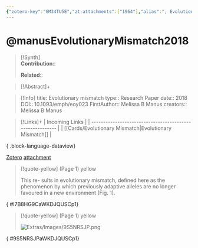 ```yaml
---
{"zotero-key":"GM34TU5E","zt-attachments":["1964"],"alias":", Evolutionary mismatch","keywords":[],"FirstAuthor":"[[ Melissa B Manus]]","tags":["source/researchpaper"],"dg-publish":true,"permalink":"/sources/research-papers/manus-evolutionary-mismatch2018/","dgPassFrontmatter":true}
---
```


# @manusEvolutionaryMismatch2018

>[!Synth]  
>**Contribution**::  
>  
>**Related**:: 
>  

> [!Abstract]+
> 

> [!Info]
> title: Evolutionary mismatch
> type:: Research Paper 
> date:: 2018
> DOI:: 10.1093/emph/eoy023
> FirstAuthor:: Melissa B Manus
> creators:: Melissa B Manus

> [!Links]+
>  | Incoming Links                                            |
> | --------------------------------------------------------- |
> | [[Cards/Evolutionary Mismatch\|Evolutionary Mismatch]] |
> 
{ .block-language-dataview}


[Zotero](zotero://select/library/items/GM34TU5E) [attachment](file:///Users/nathanmaxwell/Zotero/storage/WKDJQUSC/2018EvolutionaryMismatch-manus.pdf)

> [!quote-yellow] (Page 1) yellow
> 
> This re- sults in evolutionary mismatch, defined here as the phenomenon by which previously adaptive alleles are no longer favoured in a new environment (Fig. 1).
>
{ #I7B8HG9CaWKDJQUSCp1}


> [!quote-yellow] (Page 1) yellow
> 
> ![Extras/Images/9S5NRSJP.png](/img/user/Extras/Images/9S5NRSJP.png)
>
{ #9S5NRSJPaWKDJQUSCp1}

